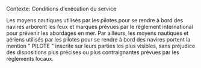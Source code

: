 Contexte: Conditions d'exécution du service

Les moyens nautiques utilisés par les pilotes pour se rendre à bord des navires arborent les feux et marques prévues par le règlement international pour prévenir les abordages en mer. Par ailleurs, les moyens nautiques et aériens utilisés par les pilotes pour se rendre à bord des navires portent la mention " PILOTE " inscrite sur leurs parties les plus visibles, sans préjudice des dispositions plus précises ou plus contraignantes prévues par les règlements locaux.